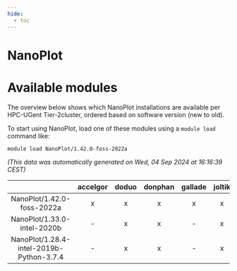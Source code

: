 ```yaml
---
hide:
  - toc
---
```


NanoPlot
========

# Available modules


The overview below shows which NanoPlot installations are available per HPC-UGent Tier-2cluster, ordered based on software version (new to old).

To start using NanoPlot, load one of these modules using a `module load` command like:

```shell
module load NanoPlot/1.42.0-foss-2022a
```

*(This data was automatically generated on Wed, 04 Sep 2024 at 16:16:39 CEST)*  

| |accelgor|doduo|donphan|gallade|joltik|shinx|skitty|
| :---: | :---: | :---: | :---: | :---: | :---: | :---: | :---: |
|NanoPlot/1.42.0-foss-2022a|x|x|x|x|x|-|x|
|NanoPlot/1.33.0-intel-2020b|-|x|x|-|x|-|x|
|NanoPlot/1.28.4-intel-2019b-Python-3.7.4|-|x|x|-|x|-|x|
